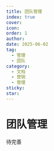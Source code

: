 ```yaml
---
title: 团队管理
index: true
cover: 
icon: 
order: 1
author: 
date: 2025-06-02
tag:
  - 管理
  - 团队
category:
  - 文档
  - 营销
  - 管理
sticky: 
star: 
---
```


# 团队管理

待完善
